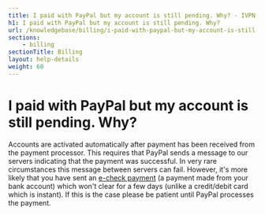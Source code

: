 ```yaml
---
title: I paid with PayPal but my account is still pending. Why? - IVPN Help
h1: I paid with PayPal but my account is still pending. Why?
url: /knowledgebase/billing/i-paid-with-paypal-but-my-account-is-still-pending-why/
sections:
    - billing
sectionTitle: Billing
layout: help-details
weight: 60
---
```

# I paid with PayPal but my account is still pending. Why?

Accounts are activated automatically after payment has been received from the payment processor. This requires that PayPal sends a message to our servers indicating that the payment was successful. In very rare circumstances this message between servers can fail. However, it's more likely that you have sent an [e-check payment](https://www.paypal.com/us/webapps/helpcenter/helphub/article/?solutionId=FAQ1082) (a payment made from your bank account) which won't clear for a few days (unlike a credit/debit card which is instant). If this is the case please be patient until PayPal processes the payment.
